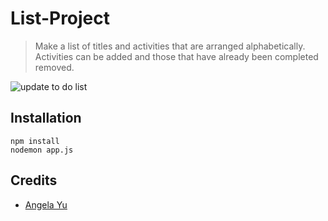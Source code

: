 # List-Project
> Make a list of titles and activities that are arranged alphabetically. Activities can be added and those that have already been completed removed.

![update to do list](https://user-images.githubusercontent.com/114661886/208000814-02d0a451-6df5-4683-91d7-73011e263ea9.png)
## Installation
``` 
npm install
nodemon app.js
```
## Credits
- [Angela Yu](https://github.com/angelabauer)
